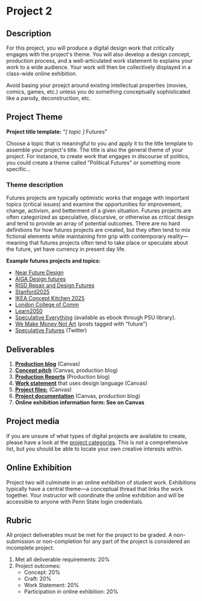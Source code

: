 # Project 2

## Description

For this project, you will produce a digital design work that critically engages with the project's theme. You will also develop a design concept, production process, and a well-articulated work statement to explains your work to a wide audience. Your work will then be collectively displayed in a class-wide online exhibition.

Avoid basing your proejct around existing intellectual properties \(movies, comics, games, etc.\) unless you do something conceptually sophisticated like a parody, deconstruction, etc. 

## Project Theme

**Project title template:** "_\[ topic \]_ Futures"

Choose a topic that is meaningful to you and apply it to the title template to assemble your project's title. The title is also the general theme of your project. For instance, to create work that engages in discourse of politics, you could create a theme called "Political Futures" or something more specific...

### Theme description

Futures projects are typically optimistic works that engage with important topics \(critical issues\) and examine the opportunities for improvement, change, activism, and betterment of a given situation. Futures projects are often categorized as speculative, discursive, or otherwise as critical design and tend to provide an array of potential outcomes. There are no hard definitions for how futures projects are created, but they often tend to mix fictional elements while maintaining firm grip with contemporary reality—meaning that futures projects often tend to take place or speculate about the future, yet have currency in present day life.

**Example futures projects and topics:**

* [Near Future Design](http://www.artisopensource.net/projects/near-future-design/)
* [AIGA Design futures](https://www.aiga.org/aiga-design-futures/introduction-to-design-futures/)
* [RISD Repair and Design Futures](https://risdmuseum.org/exhibitions-events/exhibitions/repair-and-design-futures)
* [Stanford2025](http://www.stanford2025.com/)
* [IKEA Concept Kitchen 2025](https://www.youtube.com/watch?v=qD60cBQOABY)
* [London College of Comm](https://masedi.myblog.arts.ac.uk/tag/global-design-futures/)
* [Learn2050](http://www.idsa.org/educationpaper/learn2050-and-design-futures)
* [Speculative Everything](https://ebookcentral.proquest.com/lib/pensu/detail.action?docID=3339745) \(available as ebook through PSU library\).
* [We Make Money Not Art](https://we-make-money-not-art.com/?s=future) \(posts tagged with "future"\)
* [Speculative Futures](https://twitter.com/Futures_Design) \(Twitter\)

## Deliverables

1. [**Production blog**](/design-project-2/project-2-production-reports.md) \(Canvas\)
2. [**Concept pitch**](/design-project-2/project-2-concept-pitch.md) \(Canvas, production blog\)
3. [**Production Reports**](/design-project-2/project-2-production-reports.md) \(Production blog\)
4. [**Work statement**](/design-project-2/project-2-work-statement.md) that uses design language \(Canvas\)
5. [**Project files:**](/design-project-2/project-2-files.md) \(Canvas\)
6. [**Project documentation**](/design-project-2/project-2-documentation.md) \(Canvas, production blog\)
7. **Online exhibition information form: See on Canvas**

## Project media

If you are unsure of what types of digital projects are available to create, please have a look at the [project categories](/project-categories.md). This is not a comprehensive list, but you should be able to locate your own creative interests within.

## Online Exhibition

Project two will culminate in an online exhibition of student work. Exhibitions typically have a central theme—a conceptual thread that links the work together. Your instructor will coordinate the online exhibition and will be accessible to anyone with Penn State login credentials.

## Rubric

All project deliverables must be met for the project to be graded. A non-submission or non-completion for any part of the project is considered an incomplete project.

1. Met all deliverable requirements: 20%
2. Project outcomes: 
   * Concept: 20%
   * Craft: 20%
   * Work Statement: 20%
   * Participation in online exhibition: 20%



